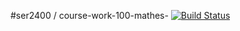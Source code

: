 #ser2400 / course-work-100-mathes-
[![Build Status](https://travis-ci.org/ser2400/course-work-100-mathes-.svg?branch=master)](https://travis-ci.org/ser2400/course-work-100-mathes-)

